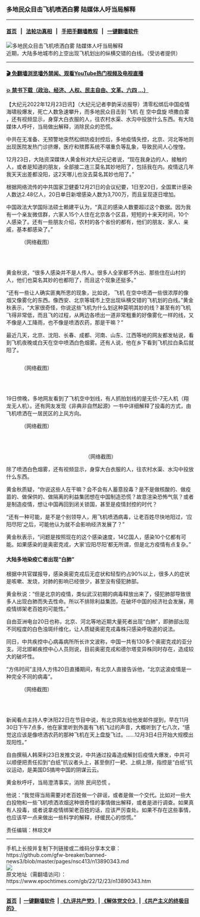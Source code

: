 ### 多地民众目击飞机喷洒白雾 陆媒体人吁当局解释
------------------------

#### [首页](https://github.com/gfw-breaker/banned-news3/blob/master/README.md) &nbsp;&nbsp;|&nbsp;&nbsp; [法轮功真相](https://github.com/begood0513/basic/blob/master/README.md)  &nbsp;&nbsp;|&nbsp;&nbsp; [手把手翻墙教程](https://github.com/gfw-breaker/guides/wiki)  &nbsp;&nbsp;|&nbsp;&nbsp; [一键翻墙软件](https://github.com/gfw-breaker/nogfw/blob/master/README.md)  



<div><img alt="多地民众目击飞机喷洒白雾 陆媒体人吁当局解释" class="attachment-djy_600_400 size-djy_600_400 wp-post-image" src="https://i.epochtimes.com/assets/uploads/2022/12/id13890366-3.jpg"/>
<div class="caption">
 近期，大陆多地城市的上空出现飞机划出的纵横交错的白线。（受访者提供）
</div></div><hr/>

#### [ 🎬  免翻墙浏览墙外禁闻、观看YouTube热门视频及电视直播](https://github.com/gfw-breaker/HelloWorld)

#### [ 💥  禁书下载（政治、经济、人权、民主自由、文革、六四 ...）](https://github.com/gfw-breaker/books/blob/master/README.md)

<div><p>
 【大纪元2022年12月23日讯】（大纪元记者李韵采访报导）清零松绑后中国疫情海啸般爆发，死亡人数急速攀升，而多地民众目击到
 <ok href="https://www.epochtimes.com/gb/tag/%E9%A3%9E%E6%9C%BA.html">
  飞机
 </ok>
 在
 <ok href="https://www.epochtimes.com/gb/tag/%E7%A9%BA%E4%B8%AD%E7%9B%98%E6%97%8B.html">
  空中盘旋
 </ok>
 <ok href="https://www.epochtimes.com/gb/tag/%E5%96%B7%E6%92%92%E7%99%BD%E9%9B%BE.html">
  喷撒白雾
 </ok>
 ，还有视频显示，身穿大白衣服的人，往农村水渠、水沟中投放什么东西。有大陆媒体人呼吁，当局做出解释，消除民众的恐慌。
</p>
<p>
 中共在无准备、无预警地突然松绑防疫封控后，多地疫情失控，北京、河北等地则出现医院发热门诊挤爆，医疗和殡葬系统不堪重负等乱象，导致民间人心惶惶。
</p>
<p>
 12月23日，大陆资深媒体人黄金秋对大纪元记者说，“现在我身边的人，接触的人，或者是知道的朋友，全部接二连三莫名其妙地阳了，包括我在内。疫情这几年我天天出差都没阳，这2天哪儿也没去莫名其妙也阳了。”
</p>
<p>
 根据网络流传的中共国家卫健委12月21日的会议纪要，1日至20日，全国累计感染人数达2.48亿人，20日单日新增感染人数为3,700万，而且呈现逐日增加。
</p>
<p>
 中国政法大学国际法硕士赖建平认为，“真正的感染人数要超过这个数据。因为我有一个亲友微信群，六家人15个人住在北京各个区县，短短的十来天时间，10个人感染了。还有一些朋友介绍，农村的各个省份的都有，他们的朋友、家人、亲戚，基本都感染了。”
</p>
<figure aria-describedby="caption-attachment-13890365" class="wp-caption aligncenter" id="attachment_13890365" style="width: 600px">
 <ok href="https://i.epochtimes.com/assets/uploads/2022/12/id13890365-4.jpg" target="_blank">
  <img alt="" class="size-large wp-image-13890365" src="https://i.epochtimes.com/assets/uploads/2022/12/id13890365-4-600x400.jpg"/>
 </ok>
 <br/><figcaption class="wp-caption-text" id="caption-attachment-13890365">
  （网络截图）
 </figcaption><br/>
</figure><br/>
<p>
 黄金秋说，“很多人感染并不是人传人。很多人全家都不外出、那些住在山村的人，他们也莫名其妙的也都阳了，而且这个现象还挺多。”
</p>
<p>
 “还有一些让人确实匪夷所思的现象，比如说，
 <ok href="https://www.epochtimes.com/gb/tag/%E9%A3%9E%E6%9C%BA.html">
  飞机
 </ok>
 在空中喷洒一些很浓厚的像烟又像雾化的东西。像西安、北京等城市上空出现纵横交错的飞机划的白线。”黄金秋表示，“大家很奇怪，你说这些飞机为什么划这种莫明其妙的线？甚至有的飞机飞得非常低，而且飞的过程，从两边各喷出一道非常粗重的好像雾化一样的线，又不像是人工降雨，也不像是喷洒农药，那是干嘛？”
</p>
<p>
 最近几天，北京、沈阳、长春、成都、河南、山东、江西等地的网友都发帖说，看到飞机夜晚或白天在空中喷洒白色烟雾。还有人说，他在乡下看到飞机拉白条后就阳了。
</p>
<p>
 <ok href="https://i.epochtimes.com/assets/uploads/2022/12/id13890349-FkoiOPmXoAA8yTX.jpg">
  <img alt="" class="size-large wp-image-13890349 aligncenter" src="https://i.epochtimes.com/assets/uploads/2022/12/id13890349-FkoiOPmXoAA8yTX-600x424.jpg"/>
 </ok>
</p>
<figure aria-describedby="caption-attachment-13890350" class="wp-caption aligncenter" id="attachment_13890350" style="width: 600px">
 <ok href="https://i.epochtimes.com/assets/uploads/2022/12/id13890350-65ca59266684d8c130b6b28ca8c8f1c6.jpg" target="_blank">
  <img alt="" class="size-large wp-image-13890350" src="https://i.epochtimes.com/assets/uploads/2022/12/id13890350-65ca59266684d8c130b6b28ca8c8f1c6-600x649.jpg"/>
 </ok>
 <br/><figcaption class="wp-caption-text" id="caption-attachment-13890350">
  （网络截图）
 </figcaption><br/>
</figure><br/>
<p>
 19日傍晚，多地网友看到了飞机空中划线，有人抓拍划线的是无侦-7无人机（翔龙无人机）。还有网友发现《非典非自然起源》一书中详细解释了投毒的方式，由飞机喷洒在一居民区的上风方向。
</p>
<figure aria-describedby="caption-attachment-13890348" class="wp-caption aligncenter" id="attachment_13890348" style="width: 600px">
 <ok href="https://i.epochtimes.com/assets/uploads/2022/12/id13890348-Fkoch94UAAEWf8V.jpg" target="_blank">
  <img alt="" class="size-large wp-image-13890348" src="https://i.epochtimes.com/assets/uploads/2022/12/id13890348-Fkoch94UAAEWf8V-600x373.jpg"/>
 </ok>
 <br/><figcaption class="wp-caption-text" id="caption-attachment-13890348">
  （网络截图）
 </figcaption><br/>
</figure><br/>
<p style="text-align: center;">
 <ok href="https://i.epochtimes.com/assets/uploads/2022/12/id13890346-FkjLLwjVQAE1Zo-.jpg">
  <img alt="" class="size-large wp-image-13890346 aligncenter" src="https://i.epochtimes.com/assets/uploads/2022/12/id13890346-FkjLLwjVQAE1Zo--600x437.jpg"/>
 </ok>
 （网络截图）
</p>
<p>
 除了喷洒白色烟雾，还有视频显示，身穿大白衣服的人，往农村水渠、水沟中投放什么东西。
</p>
<p>
 黄金秋质疑，“你说这些人在干嘛？会不会有人蓄意投毒？是不是做核酸的、做疫苗的、做保供的、做隔离的利益集团想在中国制造恐慌？故意渲染恐怖气氛？或者是制造疫情，想让中国再回到闭关锁国，甚至是疫情封控的时代？
</p>
<p>
 “还有一种可能，是不是个别领导人，用飞机喷洒病毒，让老百姓尽快地阳过，‘应阳尽阳’之后，可能他认为就不会影响经济发展了？”
</p>
<p>
 黄金秋表示，“问题是按照现在的这个感染速度，14亿国人，感染10个亿都有可能。如果感染的是奥密克戎，大家‘应阳尽阳’都无所谓，但是北方疫情有点复杂。”
</p>
<h4>
 大陆多地染疫亡者出现“白肺”
</h4>
<p>
 根据中共官媒报导，感染奥密克戎后无症状和轻型约占90%以上，很多人的症状是咳嗽、发烧，对肺的影响已经很少，甚至没有侵犯肺部。
</p>
<p>
 黄金秋说：“但是北京的疫情，类似武汉初期的病毒释放出来了，侵犯肺部导致很多人出现白肺而失去性命。所以不排除利益集团，在破坏中国的经济社会发展，用疫情绑架老百姓的可能性。”
</p>
<p>
 自由亚洲电台20日也称，北京、河北等地近期大量死者出现“白肺”，即肺部出现不同程度的白色浊斑纤维化，让人质疑奥密克戎毒株只感染呼吸道的说法。
</p>
<p>
 同日，中共疾控中心病毒病所所长许文波称，中国一共有130多个奥密克戎的亚分支。河北邯郸疾控中心人员则说，目前奥密克戎和德尔塔变异株同时存在，造成较大的破坏性。
</p>
<p>
 “方伟时间”主持人方伟20日直播期间，有北京人直接告诉他，“北京这波疫情是一种完全不同的病毒”。
</p>
<figure aria-describedby="caption-attachment-13890367" class="wp-caption aligncenter" id="attachment_13890367" style="width: 600px">
 <ok href="https://i.epochtimes.com/assets/uploads/2022/12/id13890367-22.png" target="_blank">
  <img alt="" class="size-large wp-image-13890367" src="https://i.epochtimes.com/assets/uploads/2022/12/id13890367-22-600x607.png"/>
 </ok>
 <br/><figcaption class="wp-caption-text" id="caption-attachment-13890367">
  （网络截图）
 </figcaption><br/>
</figure><br/>
<p>
 新闻看点主持人李沐阳22日在节目中说，有北京网友给他发邮件提到，早在11月30日下午7点多，他在家里听到外面有飞机飞过的声音，大概听到了七八次，“感觉这应该是像喷洒农药的那种飞机在天上盘旋飞过。……12月3日4日开始大规模出现阳性。”
</p>
<p>
 自由撰稿人韩荣利23日发推文说，中共通过投毒造成解封后疫情大爆发，中共可以顺便把责任扣到“白纸”抗议者头上，甚至倒打一耙、上纲上限，指控是“白纸”抗议运动，是美国DS搞垮中国的阴谋云云。
</p>
<p>
 黄金秋呼吁，当局澄清事实，消除
 <ok href="https://www.epochtimes.com/gb/tag/%E6%B0%91%E9%97%B4%E6%81%90%E6%85%8C.html">
  民间恐慌
 </ok>
 。
</p>
<p>
 他说：“我觉得当局需要对老百姓做一个辟谣，或者是做一个交代。比如对一些大白投物和一些飞机喷洒浓烟这种很奇怪的事情做出解释，或者是进行调查。如果真有人投毒，或者说拿疫情绑架老百姓的话，应该严厉查处。如果不存在这些事情，也应该早一点来做出一些科学的解释，纾缓民心的惊慌。”
</p>
<p>
 责任编辑：林琮文#
</p>
</div>
<hr/>
手机上长按并复制下列链接或二维码分享本文章：<br/>
https://github.com/gfw-breaker/banned-news3/blob/master/pages/nsc413/n13890343.md <br/>
<a href='https://github.com/gfw-breaker/banned-news3/blob/master/pages/nsc413/n13890343.md'><img src='https://github.com/gfw-breaker/banned-news3/blob/master/pages/nsc413/n13890343.md.png'/></a> <br/>
原文地址（需翻墙访问）：https://www.epochtimes.com/gb/22/12/23/n13890343.htm


------------------------
#### [首页](https://github.com/gfw-breaker/banned-news3/blob/master/README.md) &nbsp;|&nbsp; [一键翻墙软件](https://github.com/gfw-breaker/nogfw/blob/master/README.md) &nbsp;| [《九评共产党》](https://github.com/gfw-breaker/9ping.md/blob/master/README.md#九评之一评共产党是什么) | [《解体党文化》](https://github.com/gfw-breaker/jtdwh.md/blob/master/README.md) | [《共产主义的终极目的》](https://github.com/gfw-breaker/gczydzjmd.md/blob/master/README.md)


<img src='http://gfw-breaker.win/banned-news3/pages/nsc413/n13890343.md' width='0px' height='0px'/>